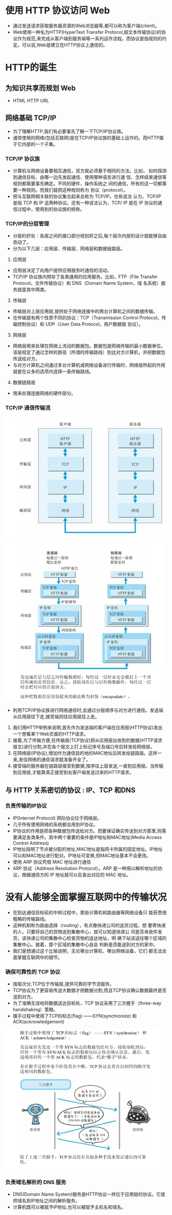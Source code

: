 # 使用 HTTP 协议访问 Web
* 通过发送请求获取服务器资源的Web浏览器等,都可以称为客户端(client)。
* Web使用一种名为HTTP(HyperText Transfer Protocol,超文本传输协议)的协议作为规范,来完成从客户端到服务端等一系列运作流程。而协议是指规则的约定。可以说,Web是建立在HTTP协议上通信的。
# HTTP的诞生
## 为知识共享而规划 Web
* HTML  HTTP  URL
## 网络基础 TCP/IP
* 为了理解HTTP,我们有必要事先了解一下TCP/IP协议族。
* 通常使用的网络(包括互联网)是在TCP/IP协议族的基础上运作的。而HTTP属于它内部的一个子集。
### TCP/IP 协议族
* 计算机与网络设备要相互通信，双方就必须基于相同的方法。比如，
  如何探测到通信目标、由哪一边先发起通信、使用哪种语言进行通
  信、怎样结束通信等规则都需要事先确定。不同的硬件、操作系统之
  间的通信，所有的这一切都需要一种规则。而我们就把这种规则称为
  协议（protocol）。
* 把与互联网相关联的协议集合起来总称为 TCP/IP。也有说法
  认为，TCP/IP 是指 TCP 和 IP 这两种协议。还有一种说法认为，TCP/
  IP 是在 IP 协议的通信过程中，使用到的协议族的统称。
### TCP/IP的分层管理
* 分层的好处：各层之间的接口部分规划好之后,每个层次内部的设计就能够自由改动了。
* 分为以下几层：应用层、传输层、网络层和数据链路层。
1. 应用层
* 应用层决定了向用户提供应用服务时通信的活动。
* TCP/IP 协议族内预存了各类通用的应用服务。比如，FTP（File
  Transfer Protocol，文件传输协议）和 DNS（Domain Name System，域
  名系统）服务就是其中两类。
2. 传输层
* 传输层对上层应用层,提供处于网络连接中的两台计算机之间的数据传输。
* 在传输层有两个性质不同的协议：TCP（Transmission Control
  Protocol，传输控制协议）和 UDP（User Data Protocol，用户数据报
  协议）。
3. 网络层
* 网络层用来处理在网络上流动的数据包。数据包是网络传输的最小数据单位。该层规定了通过怎样的路径（所谓的传输路线）到达对方计算机，并把数据包传送给对方。
* 与对方计算机之间通过多台计算机或网络设备进行传输时，网络层所起的作用就是在众多的选项内选择一条传输路线。
4. 数据链路层
* 用来处理连接网络的硬件部分。
### TCP/IP 通信传输流
![TCP/IP 通信传输流](https://raw.githubusercontent.com/1391020381/Web-Foundation/master/articles/HTTP%E3%80%81TCP%E3%80%81IP/img/TCP%E3%80%81IP%E9%80%9A%E4%BF%A1%E4%BC%A0%E8%BE%93%E6%B5%81.png)

![](https://raw.githubusercontent.com/1391020381/Web-Foundation/master/articles/HTTP%E3%80%81TCP%E3%80%81IP/img/encapsulate.png)
* 利用TCP/IP协议族进行网络通信时,会通过分层顺序与对方进行通信。发送端从应用层往下走,接受端则往应用层往上走。
1. 我们用HTTP举例来说明,首先作为发送端的客户端在应用层(HTTP协议)发出一个想看某个Web页面的HTTP请求。
2. 接着,为了传输方便,在传输层(TCP协议)把从应用层出收到的数据(HTTP请求报文)进行分割,并在各个报文上打上标记序号及端口号后转发给网络层。
3. 在网络层(IP协议),增加作为通信目的地的MAC地址后转发给链路层。这样一来,发往网络的通信请求就准备齐全了。
4. 接受端的服务器在链路层接受到数据,按序往上层发送,一直到应用层。当传输到应用层,才能算真正接受到右客户端发送过来的HTTP请求。
## 与 HTTP 关系密切的协议 : IP、TCP 和DNS
### 负责传输的IP协议
* IP(Internet Protocol) 网际协议位于网络层。
* 几乎所有使用网络的系统都会用到IP协议。
* IP协议的作用是把各种数据包传送给对方。而要保证确实传送到对方那里,则需要满足各类条件。其中两个重要的条件是IP地址和MAC地址(Media Access Control Address)
* IP地址指明了节点被分配的地址,MAC地址是指网卡所属的固定地址。IP地址可以和MAC地址进行配对。IP地址可变换,但MAC地址基本不会更改。
* 使用 ARP 协议凭借 MAC 地址进行通信
* ARP 协议（Address Resolution Protocol）。ARP 是一种用以解析地址的协议，根据通信方的 IP 地址就可以反查出对应的 MAC 地址。
# 没有人能够全面掌握互联网中的传输状况
* 在到达通信目标前的中转过程中，那些计算机和路由器等网络设备只
  能获悉很粗略的传输路线。
* 这种机制称为路由选择（routing），有点像快递公司的送货过程。想
  要寄快递的人，只要将自己的货物送到集散中心，就可以知道快递公
  司是否肯收件发货，该快递公司的集散中心检查货物的送达地址，明
  确下站该送往哪个区域的集散中心。接着，那个区域的集散中心自会
  判断是否能送到对方的家中。
* 我们是想通过这个比喻说明，无论哪台计算机、哪台网络设备，它们
  都无法全面掌握互联网中的细节。
###  确保可靠性的 TCP 协议
* 按层次分,TCP位于传输层,提供可靠的字节流服务。
* TCP协议为了更容易传送大数据才把数据分割,而且TCP协议确认数据最终是否送到对方。
* 为了准确无误地将数据送达目标处，TCP 协议采用了三次握手（three-way handshaking）策略。
* 握手过程中使用了TCP的标志(flag) ——SYN(synchronize) 和ACK(acknowledgement)

![](https://raw.githubusercontent.com/1391020381/Web-Foundation/master/articles/HTTP%E3%80%81TCP%E3%80%81IP/img/TCP%E4%B8%89%E6%AC%A1%E6%8F%A1%E6%89%8B.png)
### 负责域名解析的 DNS 服务
* DNS(Domain Name System)服务是HTTP协议一样位于应用层的协议。它提供域名到IP地址之间的解析服务。
* 计算机既可以被赋予IP地址,也可以被赋予主机名和域名。



